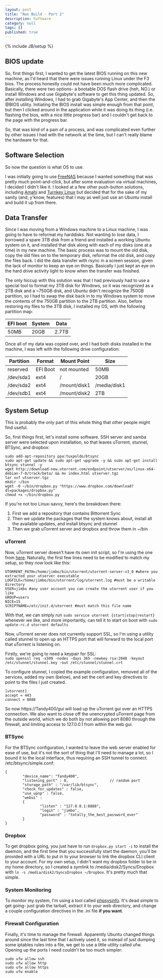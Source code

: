 ```yaml
---
layout: post
title: "Nas Build - Part 2"
description: Software
category: null
tags: []
published: true
---
```


{% include JB/setup %}

## BIOS update

So, first things first, I wanted to get the latest BIOS running on this new machine, as I'd heard that there were issues running Linux under the F3 bios. The process honestly could not have been much more complicated. Basically, there were two options- a bootable DOS flash drive (heh, NO.) or install Windows and use Gigabyte's software to get this thing updated. So, after installing Windows, I had to grab Gigabyte's App Center, and then the @BIOS utility. Initiating the BIOS install was simple enough from that point, but then I clicked around in the application while it was doing its thing (i.e. flashing the bios, with a nice little progress bar) and I couldn't get back to the page with the progress bar.

So, that was kind of a pain of a process, and was complicated even further by other issues I had with the network at the time, but I can't really blame the hardware for that.

## Software Selection

So now the question is what OS to use.

I was initially going to use [FreeNAS](http://www.freenas.org/) because I wanted something that was pretty much point-and-click, but after some evaluation via virtual machines, I decided I didn't like it. I looked at a few other push-button solutions, including [Amahi](https://www.amahi.org/) and [Turnkey Linux](http://www.turnkeylinux.org/) but decided that for the sake of my sanity (and, y'know, features) that I may as well just use an Ubuntu install and build it up from there.

## Data Transfer

Since I was moving from a Windows machine to a Linux machine, I was going to have to reformat my harddisks. Not wanting to lose data, I borrowed a spare 3TB disk from a friend and installed a working Ubuntu system on it, and installed that disk along with each of my disks (one at a time) in my new machine. The basic process was to mount the old disk, copy the old files on to the temporary disk, reformat the old disk, and copy the files back. I did the data transfer with rsync in a screen session, given the lack of monitor to keep an eye on things. Basically I just kept an eye on the hard drive activity light to know when the transfer was finished.

The only hiccup with this solution was that I had previously had to use a special tool to format my 3TB disk for Windows, so it was recognized as a 2TB disk and a ~750GB disk, and Ubuntu didn't recognize the 750GB partition, so I had to swap the disk back in to my Windows system to move the contents of the 750GB partition to the 2TB partition. Also, before restoring my files to the 3TB disk, I installed my OS, with the following partition map:

| EFI boot | System | Data  |
|----------|--------|-------|
| 50MB     | 20GB   | 2.7TB |

Once all of my data was copied over, and I had both disks installed in the machine, I was left with the following drive configuration:

| Partition | Format | Mount Point | Size |
|-----------|--------|-------------|------|
|reserved  | EFI Boot| not mounted| 50MB|
|/dev/sda1  | ext4| / | 20GB |
|/dev/sda2 | ext4 | /mount/disk1 | /media/disk1 | 2.7TB |
|/dev/sdb1 | ext4 | /mount/disk2 | 2TB |


## System Setup

This is probably the only part of this whole thing that other people might find useful.

So, first things first, let's install some software. SSH server and samba server were selected upon installation, so that leaves uTorrent, stunnel, BTSync, and dropbox:

```
sudo add-apt-repository ppa:tuxpoldo/btsync
sudo apt-get update && sudo apt-get upgrade -y && sudo apt-get install btsync stunnel -y
wget http://download-new.utorrent.com/endpoint/utserver/os/linux-x64-debian-7-0/track/beta/ && mv index.html utserver.tgz
tar xvf utserver.tgz
mkdir ~/bin
wget -O ~/bin/dropbox.py "https://www.dropbox.com/download?dl=packages/dropbox.py"
chmod +x ~/bin/dropbox.py
```

If you're not too Linux-savvy, here's the breakdown there:
1. First we add a repository that contains Bittorrent Sync
2. Then we update the packages that the system knows about, install all the available updates, and install btsync and stunnel
3. Then we grab uTorrent server and dropbox and throw them in ~/bin

### uTorrent
Now, uTorrent server doesn't have its own init script, so I'm using the one from [here](https://github.com/vortex-5/utorrent_initd/blob/master/utorrent). Naturally, the first few lines need to be modified to match my setup, so they now look like this:

```
UTORRENT_PATH=/home/jimbo/bin/utorrent/utorrent-server-v3_0 #where you extracted your utserver executable
LOGFILE=/home/jimbo/bin/utorrent/log/utorrent.log #must be a writable directory
USER=jimbo #any user account you can create the utorrent user if you like
GROUP=users
NICE=15
SCRIPTNAME=/etc/init.d/utorrent #must match this file name
```

With that, we can simply run `sudo service utorrent {start|stop|restart}` whenever we like, and more importantly, can tell it to start on boot with `sudo update-rc.d utorrent defaults`

Now, uTorrent server does not currently support SSL, so I'm using a utility called stunnel to open up an HTTPS port that will forward to the local port that uTorrent is listening on.

Firstly, we're going to need a keypair for SSL:  
`sudo openssl req -x509 -nodes -days 365 -newkey rsa:2048 -keyout /etc/stunnel/stunnel.key -out /etc/stunnel/stunnel.crt`

To configure stunnel, I copied the example configuration, removed all of the services, added my own (below), and set the cert and key directives to point to the files I just created.
```
[utorrent]
accept = 443
connect = 8888
```


So now https://Tandy400/gui will load up the uTorrent gui over an HTTPS connection. We also want to close off the unencrypted uTorrent page from the outside world, which we do both by not allowing port 8080 through the firewall, and limiting access to 127.0.0.1 from within the web gui.

### BTSync
For the BTSync configuration, I wanted to leave the web server enabled for ease of use, but it's not the sort of thing that I'll need to manage a lot, so I bound it to the local interface, thus requiring an SSH tunnel to connect.  
/etc/btsync/simple.conf:  
```
{
        "device_name": "Tandy400",
        "listening_port" : 0,                   // random port
        "storage_path" : "/var/lib/btsync",
        "check_for_updates" : false,          
        "use_upnp" : false,
        "webui" :
        {
                "listen" : "127.0.0.1:8888",
                "login" : "jimbo",
                "password" : "totally_the_best_password_ever"
        }
}
```

### Dropbox

To get dropbox going, you just have to run `dropbox.py start -i` to install the daemon, and the first time that you successfully start the daemon, you'll be provided with a URL to put in to your browser to link the dropbox CLI client to your account. For my own setup, I didn't want my dropbox folder to be in my home directory, so I created a symlink to /media/disk2/Syncs/Dropbox with `ln -s /media/disk2/SyncsDropbox ~/Dropbox`.
It's pretty much that simple.

### System Monitoring

To monitor my system, I'm using a tool called [phpsysinfo](https://codeload.github.com/phpsysinfo/). It's dead simple to get going- just grab the tarball, extract it to your web directory, and change a couple configuration directives in the .ini file **if you want**.


### Firewall Configuration

Finally, it's time to manage the firewall. Apparently Ubuntu changed things around since the last time that I actively used it, so instead of just dumping some iptables rules into a file, we get to use a little utility called ufw.
Opening up the ports I need couldn't be too much simpler:
```
sudo ufw allow ssh
sudo ufw allow http
sudo ufw allow https
sudo ufw enable
```

